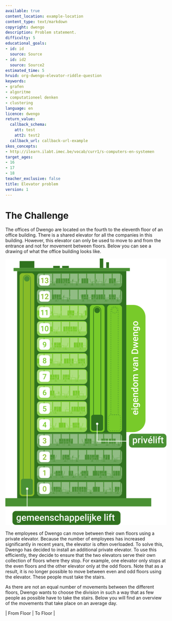 ```yaml
---
available: true
content_location: example-location
content_type: text/markdown
copyright: dwengo
description: Problem statement.
difficulty: 5
educational_goals:
- id: id
  source: Source
- id: id2
  source: Source2
estimated_time: 5
hruid: org-dwengo-elevator-riddle-question
keywords:
- grafen
- algoritme
- computationeel denken
- clustering
language: en
licence: dwengo
return_value:
  callback_schema:
    att: test
    att2: test2
  callback_url: callback-url-example
skos_concepts:
- http://ilearn.ilabt.imec.be/vocab/curr1/s-computers-en-systemen
target_ages:
- 16
- 17
- 18
teacher_exclusive: false
title: Elevator problem
version: 1
---
```

# The Challenge
The offices of Dwengo are located on the fourth to the eleventh floor of an office building. There is a shared elevator for all the companies in this building. However, this elevator can only be used to move to and from the entrance and not for movement between floors. Below you can see a drawing of what the office building looks like.

![A drawing of an office building where Dwengo has six floors connected by a private elevator](embed/M026_Kantoorgebouw.svg)

The employees of Dwengo can move between their own floors using a private elevator. Because the number of employees has increased significantly in recent years, the elevator is often overloaded. To solve this, Dwengo has decided to install an additional private elevator. To use this efficiently, they decide to ensure that the two elevators serve their own collection of floors where they stop. For example, one elevator only stops at the even floors and the other elevator only at the odd floors. Note that as a result, it is no longer possible to move between even and odd floors using the elevator. These people must take the stairs.

As there are not an equal number of movements between the different floors, Dwengo wants to choose the division in such a way that as few people as possible have to take the stairs. Below you will find an overview of the movements that take place on an average day.

| From Floor | To Floor |